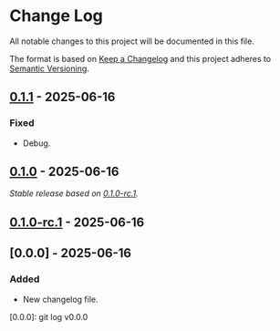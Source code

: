 # Change Log
All notable changes to this project will be documented in this file.

The format is based on [Keep a Changelog](http://keepachangelog.com/)
and this project adheres to [Semantic Versioning](http://semver.org/).

## [0.1.1] - 2025-06-16

### Fixed

- Debug.

## [0.1.0] - 2025-06-16

_Stable release based on [0.1.0-rc.1]._

## [0.1.0-rc.1] - 2025-06-16

## [0.0.0] - 2025-06-16

### Added

- New changelog file.

[0.1.1]: https://https://github.com/internetguru/laravel-upload/compare/v0.1.0...v0.1.1
[0.1.0]: https://https://github.com/internetguru/laravel-upload/compare/v0.0.0...v0.1.0
[0.1.0-rc.1]: https://github.com/internetguru/laravel-upload/releases/tag/v0.0.0
[0.0.0]: git log v0.0.0
